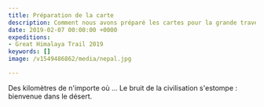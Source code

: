 ```yaml
---
title: Préparation de la carte
description: Comment nous avons préparé les cartes pour la grande traversée de l'Himalaya
date: 2019-02-07 00:00:00 +0000
expeditions:
- Great Himalaya Trail 2019
keywords: []
image: /v1549486862/media/nepal.jpg

---
```

Des kilomètres de n'importe où ... Le bruit de la civilisation s'estompe : bienvenue dans le désert.
